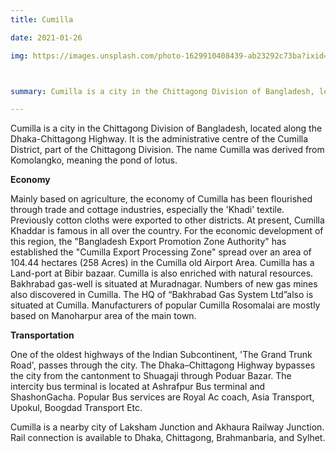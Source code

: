 ```yaml
---
title: Cumilla

date: 2021-01-26

img: https://images.unsplash.com/photo-1629910408439-ab23292c73ba?ixid=MnwxMjA3fDB8MHxwaG90by1wYWdlfHx8fGVufDB8fHx8&ixlib=rb-1.2.1&auto=format&fit=crop&w=634&q=80



summary: Cumilla is a city in the Chittagong Division of Bangladesh, located along the Dhaka-Chittagong Highway. It is the administrative centre of the Cumilla District, part of the Chittagong Division. The name Cumilla was derived from Komolangko, meaning the pond of lotus.

---
```




Cumilla is a city in the Chittagong Division of Bangladesh, located along the Dhaka-Chittagong Highway. It is the administrative centre of the Cumilla District, part of the Chittagong Division. The name Cumilla was derived from Komolangko, meaning the pond of lotus.


**Economy**

Mainly based on agriculture, the economy of Cumilla has been flourished through trade and cottage industries, especially the 'Khadi' textile. Previously cotton cloths were exported to other districts. At present, Cumilla Khaddar is famous in all over the country. For the economic development of this region, the "Bangladesh Export Promotion Zone Authority" has established the "Cumilla Export Processing Zone" spread over an area of 104.44 hectares (258 Acres) in the Cumilla old Airport Area. Cumilla has a Land-port at Bibir bazaar. Cumilla is also enriched with natural resources. Bakhrabad gas-well is situated at Muradnagar. Numbers of new gas mines also discovered in Cumilla. The HQ of “Bakhrabad Gas System Ltd”also is situated at Cumilla. Manufacturers of popular Cumilla Rosomalai are mostly based on Manoharpur area of the main town.


**Transportation**

One of the oldest highways of the Indian Subcontinent, 'The Grand Trunk Road', passes through the city. The Dhaka–Chittagong Highway bypasses the city from the cantonment to Shuagaji through Poduar Bazar. The intercity bus terminal is located at Ashrafpur Bus terminal and ShashonGacha. Popular Bus services are Royal Ac coach, Asia Transport, Upokul, Boogdad Transport Etc.

Cumilla is a nearby city of Laksham Junction and Akhaura Railway Junction. Rail connection is available to Dhaka, Chittagong, Brahmanbaria, and Sylhet.